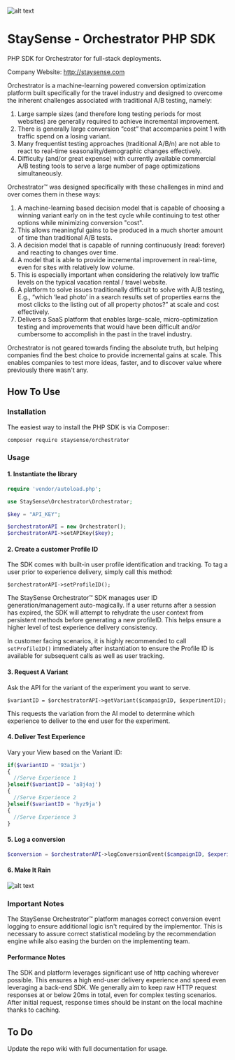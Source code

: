 ![alt text](http://staysense.com/img/staysense-logo.png "StaySense Orchestrator")

StaySense - Orchestrator PHP SDK
================================
PHP SDK for Orchestrator for full-stack deployments.

Company Website: <http://staysense.com>

Orchestrator is a machine-learning powered conversion optimization platform built specifically for the travel industry and designed to overcome the inherent challenges associated with traditional A/B testing, namely:

1. Large sample sizes (and therefore long testing periods for most websites) are generally required to achieve incremental improvement.
2. There is generally large conversion “cost” that accompanies point 1 with traffic spend on a losing variant.
3. Many frequentist testing approaches (traditional A/B/n) are not able to react to real-time seasonality/demographic changes effectively.
4. Difficulty (and/or great expense) with currently available commercial A/B testing tools to serve a large number of page optimizations simultaneously.

Orchestrator™ was designed specifically with these challenges in mind and over comes them in these ways:

1. A machine-learning based decision model that is capable of choosing a winning variant early on in the test cycle while continuing to test other options while minimizing conversion "cost".
  1. This allows meaningful gains to be produced in a much shorter amount of time than traditional A/B tests.
2. A decision model that is capable of running continuously (read: forever) and reacting to changes over time.
3. A model that is able to provide incremental improvement in real-time, even for sites with relatively low volume.
  1. This is especially important when considering the relatively low traffic levels on the typical vacation rental / travel website.
4. A platform to solve issues traditionally difficult to solve with A/B testing, E.g., “which ‘lead photo’ in a search results set of properties earns the most clicks to the listing out of all property photos?” at scale and cost effectively.
5. Delivers a SaaS platform that enables large-scale, micro-optimization testing and improvements that would have been difficult and/or cumbersome to accomplish in the past in the travel industry.

Orchestrator is not geared towards finding the absolute truth, but helping companies find the best choice to provide incremental gains at scale. This enables companies to test more ideas, faster, and to discover value where previously there wasn't any.

How To Use
----------

### Installation
The easiest way to install the PHP SDK is via Composer:

`composer require staysense/orchestrator`

### Usage

#### 1. Instantiate the library

```php
require 'vendor/autoload.php';

use StaySense\Orchestrator\Orchestrator;

$key = "API_KEY";

$orchestratorAPI = new Orchestrator();
$orchestratorAPI->setAPIKey($key);
```

#### 2. Create a customer Profile ID

The SDK comes with built-in user profile identification and tracking. To tag a user prior to experience delivery, simply call this method:

`$orchestratorAPI->setProfileID();`

The StaySense Orchestrator™ SDK manages user ID generation/management auto-magically. If a user returns after a session has expired, the SDK will attempt to rehydrate the user context from persistent methods before generating a new profileID. This helps ensure a higher level of test experience delivery consistency.

In customer facing scenarios, it is highly recommended to call `setProfileID()` immediately after instantiation to ensure the Profile ID is available for subsequent calls as well as user tracking.

#### 3. Request A Variant

Ask the API for the variant of the experiment you want to serve.

`$variantID = $orchestratorAPI->getVariant($campaignID, $experimentID);`

This requests the variation from the AI model to determine which experience to deliver to the end user for the experiment.

#### 4. Deliver Test Experience

Vary your View based on the Variant ID:

```php
if($variantID = '93a1jx')
{
  //Serve Experience 1
}elseif($variantID = 'a8j4aj')
{
  //Serve Experience 2
}elseif($variantID = 'hyz9ja')
{
  //Serve Experience 3
}
```

#### 5. Log a conversion

```php
$conversion = $orchestratorAPI->logConversionEvent($campaignID, $experimentID, $variantID);
```

#### 6. Make It Rain
![alt text](https://i.giphy.com/media/l41lZccR1oUigYeNa/giphy-downsized.gif)

### Important Notes

The StaySense Orchestrator™ platform manages correct conversion event logging to ensure additional logic isn't required by the implementor. This is necessary to assure correct statistical modeling by the recommendation engine while also easing the burden on the implementing team.

#### Performance Notes

The SDK and platform leverages significant use of http caching wherever possible. This ensures a high end-user delivery experience and speed even leveraging a back-end SDK. We generally aim to keep raw HTTP request responses at or below 20ms in total, even for complex testing scenarios. After initial request, response times should be instant on the local machine thanks to caching.


To Do
-----

Update the repo wiki with full documentation for usage.
